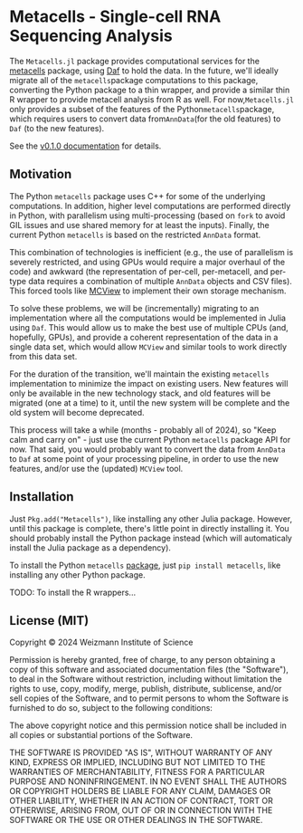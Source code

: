 # Metacells - Single-cell RNA Sequencing Analysis

The `Metacells.jl` package provides computational services for the [metacells](https://github.com/tanaylab/metacells)
package, using [Daf](https://github.com/tanaylab/Daf.jl) to hold the data. In the future, we'll ideally migrate all of
the `metacells`package computations to this package, converting the Python package to a thin wrapper, and provide a
similar thin R wrapper to provide metacell analysis from R as well. For now,`Metacells.jl` only provides a subset of the
features of the Python`metacells`package, which requires users to convert data from`AnnData`(for the old features)
to `Daf` (to the new features).

See the [v0.1.0 documentation](https://tanaylab.github.io/Metacells.jl/v0.1.0) for details.

## Motivation

The Python `metacells` package uses C++ for some of the underlying computations. In addition, higher level computations
are performed directly in Python, with parallelism using multi-processing (based on `fork` to avoid GIL issues and use
shared memory for at least the inputs). Finally, the current Python `metacells` is based on the restricted `AnnData`
format.

This combination of technologies is inefficient (e.g., the use of parallelism is severely restricted, and using GPUs
would require a major overhaul of the code) and awkward (the representation of per-cell, per-metacell, and per-type data
requires a combination of multiple `AnnData` objects and CSV files). This forced tools like
[MCView](https://github.com/tanaylab/MCView) to implement their own storage mechanism.

To solve these problems, we will be (incrementally) migrating to an implementation where all the computations would be
implemented in Julia using `Daf`. This would allow us to make the best use of multiple CPUs (and, hopefully, GPUs), and
provide a coherent representation of the data in a single data set, which would allow `MCView` and similar tools to work
directly from this data set.

For the duration of the transition, we'll maintain the existing `metacells` implementation to minimize the impact on
existing users. New features will only be available in the new technology stack, and old features will be migrated (one
at a time) to it, until the new system will be complete and the old system will become deprecated.

This process will take a while (months - probably all of 2024), so "Keep calm and carry on" - just use the current
Python `metacells` package API for now. That said, you would probably want to convert the data from `AnnData` to `Daf`
at some point of your processing pipeline, in order to use the new features, and/or use the (updated) `MCView` tool.

## Installation

Just `Pkg.add("Metacells")`, like installing any other Julia package. However, until this package is complete, there's
little point in directly installing it. You should probably install the Python package instead (which will automaticaly
install the Julia package as a dependency).

To install the Python `metacells` [package](https://github.com/tanaylab/metacells), just `pip install metacells`, like
installing any other Python package.

TODO: To install the R wrappers...

## License (MIT)

Copyright © 2024 Weizmann Institute of Science

Permission is hereby granted, free of charge, to any person obtaining a copy of this software and associated
documentation files (the "Software"), to deal in the Software without restriction, including without limitation the
rights to use, copy, modify, merge, publish, distribute, sublicense, and/or sell copies of the Software, and to permit
persons to whom the Software is furnished to do so, subject to the following conditions:

The above copyright notice and this permission notice shall be included in all copies or substantial portions of the
Software.

THE SOFTWARE IS PROVIDED "AS IS", WITHOUT WARRANTY OF ANY KIND, EXPRESS OR IMPLIED, INCLUDING BUT NOT LIMITED TO THE
WARRANTIES OF MERCHANTABILITY, FITNESS FOR A PARTICULAR PURPOSE AND NONINFRINGEMENT. IN NO EVENT SHALL THE AUTHORS OR
COPYRIGHT HOLDERS BE LIABLE FOR ANY CLAIM, DAMAGES OR OTHER LIABILITY, WHETHER IN AN ACTION OF CONTRACT, TORT OR
OTHERWISE, ARISING FROM, OUT OF OR IN CONNECTION WITH THE SOFTWARE OR THE USE OR OTHER DEALINGS IN THE SOFTWARE.
